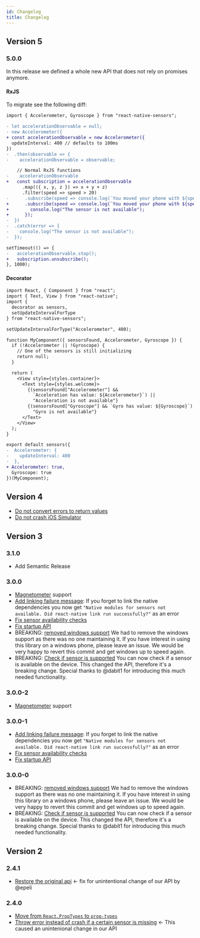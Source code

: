 ```yaml
---
id: Changelog
title: Changelog
---
```


## Version 5

### 5.0.0

In this release we defined a whole new API that does not rely on promises anymore.

#### RxJS

To migrate see the following diff:

```diff
import { Accelerometer, Gyroscope } from "react-native-sensors";

- let accelerationObservable = null;
- new Accelerometer({
+ const accelerationObservable = new Accelerometer({
  updateInterval: 400 // defaults to 100ms
})
-  .then(observable => {
-    accelerationObservable = observable;

    // Normal RxJS functions
-    accelerationObservable
+   const subscription = accelerationObservable
      .map(({ x, y, z }) => x + y + z)
      .filter(speed => speed > 20)
-      .subscribe(speed => console.log(`You moved your phone with ${speed}`));
+      .subscribe(speed => console.log(`You moved your phone with ${speed}`), error => {
+        console.log("The sensor is not available");
+      });
-  })
-  .catch(error => {
-    console.log("The sensor is not available");
-  });

setTimeout(() => {
-   accelerationObservable.stop();
+   subscription.unsubscribe();
}, 1000);
```

#### Decorator

```diff
import React, { Component } from "react";
import { Text, View } from "react-native";
import {
  decorator as sensors,
  setUpdateIntervalForType
} from "react-native-sensors";

setUpdateIntervalForType("Accelerometer", 400);

function MyComponent({ sensorsFound, Accelerometer, Gyroscope }) {
  if (!Accelerometer || !Gyroscope) {
    // One of the sensors is still initializing
    return null;
  }

  return (
    <View style={styles.container}>
      <Text style={styles.welcome}>
        {(sensorsFound["Accelerometer"] &&
          `Acceleration has value: ${Accelerometer}`) ||
          "Acceleration is not available"}
        {(sensorsFound["Gyroscope"] && `Gyro has value: ${Gyroscope}`) ||
          "Gyro is not available"}
      </Text>
    </View>
  );
}

export default sensors({
-  Accelerometer: {
-    updateInterval: 400
-  },
+ Accelerometer: true,
  Gyroscope: true
})(MyComponent);
```

## Version 4

* [Do not convert errors to return values](https://github.com/react-native-sensors/react-native-sensors/pull/157)
* [Do not crash iOS Simulator](https://github.com/react-native-sensors/react-native-sensors/pull/151)

## Version 3

### 3.1.0

* Add Semantic Release

### 3.0.0

* [Magnetometer](https://github.com/react-native-sensors/react-native-sensors/pull/62) support
* [Add linking failure message](https://github.com/react-native-sensors/react-native-sensors/pull/61): If you forget to link the native dependencies you now get `"Native modules for sensors not available. Did react-native link run successfully?"` as an error
* [Fix sensor availability checks](https://github.com/react-native-sensors/react-native-sensors/pull/60)
* [Fix startup API](https://github.com/react-native-sensors/react-native-sensors/pull/56)
* BREAKING: [removed windows support](https://github.com/react-native-sensors/react-native-sensors/commit/2c347ae93db97274f14f8d2b3fb15daf72c6eebe) We had to remove the windows support as there was no one maintaining it. If you have interest in using this library on a windows phone, please leave an issue. We would be very happy to revert this commit and get windows up to speed again.
* BREAKING: [Check if sensor is supported](https://github.com/react-native-sensors/react-native-sensors/issues/28) You can now check if a sensor is available on the device. This changed the API, therefore it's a breaking change. Special thanks to @dabit1 for introducing this much needed functionality.

### 3.0.0-2

* [Magnetometer](https://github.com/react-native-sensors/react-native-sensors/pull/62) support

### 3.0.0-1

* [Add linking failure message](https://github.com/react-native-sensors/react-native-sensors/pull/61): If you forget to link the native dependencies you now get `"Native modules for sensors not available. Did react-native link run successfully?"` as an error
* [Fix sensor availability checks](https://github.com/react-native-sensors/react-native-sensors/pull/60)
* [Fix startup API](https://github.com/react-native-sensors/react-native-sensors/pull/56)

### 3.0.0-0

* BREAKING: [removed windows support](https://github.com/react-native-sensors/react-native-sensors/commit/2c347ae93db97274f14f8d2b3fb15daf72c6eebe) We had to remove the windows support as there was no one maintaining it. If you have interest in using this library on a windows phone, please leave an issue. We would be very happy to revert this commit and get windows up to speed again.
* BREAKING: [Check if sensor is supported](https://github.com/react-native-sensors/react-native-sensors/issues/28) You can now check if a sensor is available on the device. This changed the API, therefore it's a breaking change. Special thanks to @dabit1 for introducing this much needed functionality.

## Version 2

### 2.4.1

* [Restore the original api](https://github.com/react-native-sensors/react-native-sensors/pull/36) <- fix for unintentional change of our API by @epeli

### 2.4.0

* [Move from `React.PropTypes` to `prop-types`](https://github.com/react-native-sensors/react-native-sensors/pull/33)
* [Throw error instead of crash if a certain sensor is missing](https://github.com/react-native-sensors/react-native-sensors/pull/32) <- This caused an unintenional change in our API
